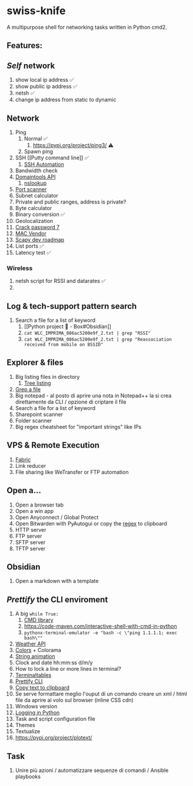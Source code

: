 # swiss-knife
A multipurpose shell for networking tasks written in Python cmd2.

## Features:
## *Self* network
1. show local ip address ✅
2. show public ip address ✅
3. netsh ✅
4. change ip address from static to dynamic

## Network
1. Ping
	1. Normal ✅
		1. https://pypi.org/project/ping3/ ⚠️
	2. Spawn ping 
2. SSH [[Putty command line]] ✅
	1. [SSH Automation](https://medium.com/@simon.hawe/save-time-by-automating-ssh-and-scp-tasks-with-python-e149de606c7b)
3. Bandwidth check
4. [Domaintools API](https://github.com/DomainTools/python_api)
	1. [nslookup](https://www.ionos.it/digitalguide/server/tools-o-strumenti/nslookup/)
5. [Port scanner](https://www.geeksforgeeks.org/port-scanner-using-python-nmap/)
6. Subnet calculator
7. Private and public ranges, address is private?
8. Byte calculator
9. Binary conversion ✅
10. Geolocalization
11. [Crack password 7](https://github.com/theevilbit/ciscot7)
12. [MAC Vendor](https://macvendors.com/api)
13. [Scapy dev roadmap](https://thepacketgeek.com/scapy/building-network-tools/)
14. List ports ✅
15. Latency test ✅

### Wireless
1. netsh script for RSSI and datarates ✅
2. 

## Log & tech-support pattern search
1. Search a file for a list of keyword
	1. [[Python project 🐍 - Box#Obsidian]]
	2. `cat WLC_IMPRIMA_086ac5200e9f_2.txt | grep "RSSI"`
	3. `cat WLC_IMPRIMA_086ac5200e9f_2.txt | grep "Reassociation received from mobile on BSSID"`

## Explorer & files
1. Big listing files in directory
	1. [Tree listing](https://betterprogramming.pub/designing-beautiful-command-line-applications-with-python-72bd2f972ea)
2. [Grep a file](https://linuxhint.com/run-grep-python/)
3. Big notepad - al posto di aprire una nota in Notepad++ la si crea direttamente da CLI / opzione di criptare il file
4. Search a file for a list of keyword
5. Sharepoint scanner
6. Folder scanner
7. Big regex cheatsheet for "important strings" like IPs

## VPS & Remote Execution
1. [Fabric](https://docs.fabfile.org/en/1.10/index.html)
2. Link reducer
3. File sharing like WeTransfer or FTP automation

## Open a...
1. Open a browser tab
2. Open a win app
3. Open Anyconnect / Global Protect
4. Open Bitwarden with PyAutogui or copy the [regex](https://bitwarden.com/help/searching-vault/) to clipboard
5. HTTP server
6. FTP server
7. SFTP server
8. TFTP server

## Obsidian
1. Open a markdown with a template

## *Prettify* the CLI enviroment
1. A big `while True:`
	1. [CMD library](https://stackoverflow.com/questions/9340391/python-interactive-shell-type-application)
	2. https://code-maven.com/interactive-shell-with-cmd-in-python
	3. `pythonx-terminal-emulator -e "bash -c \"ping 1.1.1.1; exec bash\""`
2. [Weather API](https://www.weatherapi.com/)
3. [Colors](https://pypi.org/project/colored/) + Colorama
4. [String animation](https://www.geeksforgeeks.org/python-create-simple-animation-for-console-based-application/)
5. Clock and date hh:mm:ss d/m/y
6. How to lock a line or more lines in terminal?
7. [Terminaltables](https://pypi.org/project/terminaltables/)
8. [Prettify CLI](https://betterprogramming.pub/designing-beautiful-command-line-applications-with-python-72bd2f972ea)
9. [Copy text to clipboard](https://pypi.org/project/pyperclip/)
10. Se serve formattare meglio l'ouput di un comando creare un xml / html file da aprire al volo sul browser (inline CSS cdn)
11. Windows version
12. [Logging in Python](https://realpython.com/python-logging/)
13. Task and script configuration file
14. Themes
15. Textualize
16. https://pypi.org/project/plotext/

## Task
1. Unire più azioni / automatizzare sequenze di comandi / Ansible playbooks
